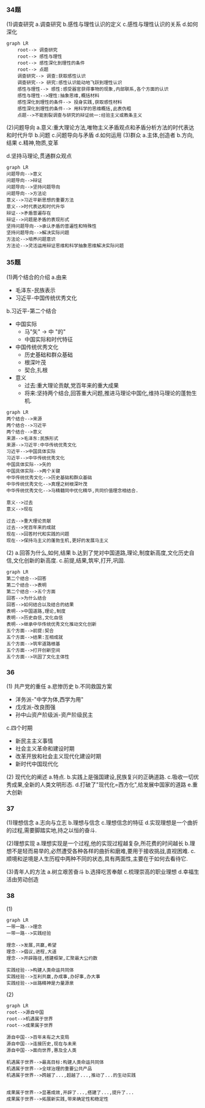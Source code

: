 ### 34题
(1)调查研究
a.调查研究
b.感性与理性认识的定义
c.感性与理性认识的关系
d.如何深化



```mermaid
graph LR
    root--> 调查研究 
    root--> 感性与理性
    root--> 感性深化到理性的条件
    root--> 点题
    调查研究--> 调查:获取感性认识
    调查研究--> 研究:感性认识能动地飞跃到理性认识
    感性与理性--> 感性:感受器官获得事物的现象,内部联系,各个方面的认识
    感性与理性-->理性:抽象思维,概括材料
    感性深化到理性的条件--> 投身实践,获取感性材料
    感性深化到理性的条件--> 用科学的思维概括,此表伪粗
    点题-->不能割裂调查与研究的辩证统一:经验主义或教条主义
```



(2)问题导向
a.意义:重大理论方法,唯物主义矛盾观点和矛盾分析方法的时代表达和时代升华
b.问题
c.问题导向与矛盾
d.如何运用
(3)群众
a.主体,创造者
b.方向,结果
c.精神,物质,变革

d.坚持马理论,贯通群众观点
```mermaid
graph LR
问题导向-->意义
问题导向-->辩证
问题导向-->坚持问题导向
问题导向-->方法论
意义-->习近平新思想的重要方法
意义-->时代表达和时代升华
辩证-->矛盾普遍存在
辩证-->问题是矛盾的表现形式
坚持问题导向-->承认矛盾的普遍性和特殊性
坚持问题导向-->解决实际问题
方法论-->培养问题意识
方法论-->灵活运用辩证思维和科学抽象思维解决实际问题
```



### 35题
(1)两个结合的介绍
a.由来
* 毛泽东-民族表示
* 习近平-中国传统优秀文化

b.习近平-第二个结合
* 中国实际
  * 马"矢" -> 中 "的"
  * 中国实际和时代特征
* 中国传统优秀文化
  * 历史基础和群众基础
  * 根深叶茂
  * 契合,扎根
* 意义
  * 过去:重大理论贡献,党百年来的重大成果
  * 将来:坚持两个结合,回答重大问题,推进马理论中国化,维持马理论的蓬勃生机.
```mermaid
graph LR
两个结合-->来源
两个结合-->习近平
两个结合-->意义
来源-->毛泽东:民族形式
来源-->习近平:中华传统优秀文化
习近平-->中国具体实际
习近平-->中华传统优秀文化
中国具体实际-->矢的
中国具体实际-->两个关键
中华传统优秀文化-->历史基础和群众基础
中华传统优秀文化-->真理之树根深叶茂
中华传统优秀文化-->马精髓同中优化精华,共同价值理念相结合.

意义-->过去
意义-->现在

过去-->重大理论贡献
过去-->党百年来的成就
现在-->回答时代和实践的问题
现在-->保持马主义的蓬勃生机,更好的发展马主义

```



(2)
a.回答为什么,如何,结果
b.达到了党对中国道路,理论,制度新高度,文化历史自信,文化创新的新高度.
c.前提,结果,筑牢,打开,巩固.

```mermaid
graph LR
第二个结合-->回答
第二个结合-->表明
第二个结合-->五个方面
回答-->为什么结合
回答-->如何结合以及结合的结果
表明-->中国道路,理论,制度
表明-->历史自信,文化自信
表明-->继承中华传统优秀文化推动文化创新
五个方面-->前提:契合
五个方面-->结果:互相成就
五个方面-->筑牢道路根基
五个方面-->打开创新空间
五个方面-->巩固了文化主体性
```



### 36
(1) 共产党的重任
a.悲惨历史
b.不同救国方案
* 洋务派-"中学为体,西学为用"
* 戊戌派-改良图强
* 孙中山资产阶级派-资产阶级民主

c.四个时期
* 新民主主义事情
* 社会主义革命和建设时期
* 改革开放和社会主义现代化建设时期
* 新时代中国现代化

(2) 现代化的阐述
a.特点.
b.实践上是强国建设,民族复兴的正确道路.
c.吸收一切优秀成果,全新的人类文明形态.
d.打破了"现代化=西方化",给发展中国家的道路
e.重大创新

### 37
(1)理想信念
a.志向与立志
b.理想与信念
c.理想信念的特征
d.实现理想是一个曲折的过程,需要脚踏实地,持之以恒的奋斗.

(2)理想实现
a.理想实现是一个过程,他的实现过程越复杂,所花费的时间越长
b.理想不是轻而易举的,必然遭受各种各样的曲折和磨难,要用于接收挑战,直视困难.
c.顺境和逆境是人生历程中两种不同的状态,具有两面性,主要在于如何去看待它.

(3)青年人的方法
a.树立艰苦奋斗
b.选择吃苦奉献
c.梳理崇高的职业理想
d.幸福生活由劳动创造

### 38
(1)
```mermaid
graph LR
一带一路-->理念
一带一路-->实践经验

理念-->发展,共赢,希望
理念-->倡议,进程,大道
理念-->开辟路径,搭建框架,汇聚最大公约数

实践经验-->构建人类命运共同体
实践经验-->互利共赢,办成事,办好事,办大事
实践经验-->丝路精神是力量源泉
```

(2)
```mermaid
graph LR
root-->源自中国
root-->机遇属于世界
root-->成果属于世界

源自中国-->百年未有之大变局
源自中国-->连接历史,现在与未来
源自中国-->面向世界,惠及全人类

机遇属于世界-->最高目标:构建人类命运共同体
机遇属于世界-->全球治理的重要公共产品
机遇属于世界-->跨越了...,超越了...,推动了...的生动实践


成果属于世界-->显著成效,开辟了...,搭建了...,提升了...
成果属于世界-->拓展新实践,带来确定性和稳定性
```



